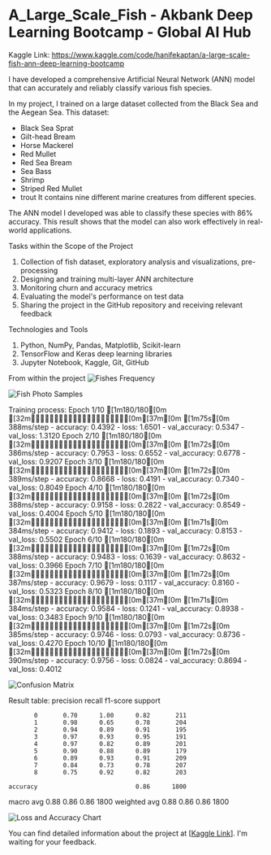 # A_Large_Scale_Fish - Akbank Deep Learning Bootcamp - Global AI Hub
Kaggle Link: https://www.kaggle.com/code/hanifekaptan/a-large-scale-fish-ann-deep-learning-bootcamp

I have developed a comprehensive Artificial Neural Network (ANN) model that can accurately and reliably classify various fish species.

In my project, I trained on a large dataset collected from the Black Sea and the Aegean Sea. This dataset:
* Black Sea Sprat
* Gilt-head Bream
* Horse Mackerel
* Red Mullet
* Red Sea Bream
* Sea Bass
* Shrimp
* Striped Red Mullet
* trout
It contains nine different marine creatures from different species.

The ANN model I developed was able to classify these species with 86% accuracy. This result shows that the model can also work effectively in real-world applications.

Tasks within the Scope of the Project
1. Collection of fish dataset, exploratory analysis and visualizations, pre-processing
2. Designing and training multi-layer ANN architecture
3. Monitoring churn and accuracy metrics
4. Evaluating the model's performance on test data
5. Sharing the project in the GitHub repository and receiving relevant feedback

Technologies and Tools
1. Python, NumPy, Pandas, Matplotlib, Scikit-learn
2. TensorFlow and Keras deep learning libraries
3. Jupyter Notebook, Kaggle, Git, GitHub

From within the project
![Fishes Frequency](https://github.com/user-attachments/assets/fd2b0120-dac2-4dfe-a351-2cf5ded82dd5)

![Fish Photo Samples](https://github.com/user-attachments/assets/eea83954-6dc0-4453-8a39-2f184eb806e8)

Training process:
Epoch 1/10
[1m180/180[0m [32m━━━━━━━━━━━━━━━━━━━━[0m[37m[0m [1m75s[0m 388ms/step - accuracy: 0.4392 - loss: 1.6501 - val_accuracy: 0.5347 - val_loss: 1.3120
Epoch 2/10
[1m180/180[0m [32m━━━━━━━━━━━━━━━━━━━━[0m[37m[0m [1m72s[0m 386ms/step - accuracy: 0.7953 - loss: 0.6552 - val_accuracy: 0.6778 - val_loss: 0.9207
Epoch 3/10
[1m180/180[0m [32m━━━━━━━━━━━━━━━━━━━━[0m[37m[0m [1m72s[0m 389ms/step - accuracy: 0.8668 - loss: 0.4191 - val_accuracy: 0.7340 - val_loss: 0.8049
Epoch 4/10
[1m180/180[0m [32m━━━━━━━━━━━━━━━━━━━━[0m[37m[0m [1m72s[0m 388ms/step - accuracy: 0.9158 - loss: 0.2822 - val_accuracy: 0.8549 - val_loss: 0.4004
Epoch 5/10
[1m180/180[0m [32m━━━━━━━━━━━━━━━━━━━━[0m[37m[0m [1m71s[0m 384ms/step - accuracy: 0.9412 - loss: 0.1893 - val_accuracy: 0.8153 - val_loss: 0.5502
Epoch 6/10
[1m180/180[0m [32m━━━━━━━━━━━━━━━━━━━━[0m[37m[0m [1m72s[0m 388ms/step - accuracy: 0.9483 - loss: 0.1639 - val_accuracy: 0.8632 - val_loss: 0.3966
Epoch 7/10
[1m180/180[0m [32m━━━━━━━━━━━━━━━━━━━━[0m[37m[0m [1m72s[0m 387ms/step - accuracy: 0.9679 - loss: 0.1117 - val_accuracy: 0.8160 - val_loss: 0.5323
Epoch 8/10
[1m180/180[0m [32m━━━━━━━━━━━━━━━━━━━━[0m[37m[0m [1m71s[0m 384ms/step - accuracy: 0.9584 - loss: 0.1241 - val_accuracy: 0.8938 - val_loss: 0.3483
Epoch 9/10
[1m180/180[0m [32m━━━━━━━━━━━━━━━━━━━━[0m[37m[0m [1m72s[0m 385ms/step - accuracy: 0.9746 - loss: 0.0793 - val_accuracy: 0.8736 - val_loss: 0.4270
Epoch 10/10
[1m180/180[0m [32m━━━━━━━━━━━━━━━━━━━━[0m[37m[0m [1m72s[0m 390ms/step - accuracy: 0.9756 - loss: 0.0824 - val_accuracy: 0.8694 - val_loss: 0.4012

![Confusion Matrix](https://github.com/user-attachments/assets/685b2573-3094-4255-a3e6-c0705b113ebc)

Result table:
              precision    recall  f1-score   support

           0       0.70      1.00      0.82       211
           1       0.98      0.65      0.78       204
           2       0.94      0.89      0.91       195
           3       0.97      0.93      0.95       191
           4       0.97      0.82      0.89       201
           5       0.90      0.88      0.89       179
           6       0.89      0.93      0.91       209
           7       0.84      0.73      0.78       207
           8       0.75      0.92      0.82       203

    accuracy                           0.86      1800
   macro avg       0.88      0.86      0.86      1800
weighted avg       0.88      0.86      0.86      1800

![Loss and Accuracy Chart](https://github.com/user-attachments/assets/58d687d1-a6de-4d99-970c-65fcba6d925f)


You can find detailed information about the project at [[Kaggle Link](https://www.kaggle.com/code/hanifekaptan/a-large-scale-fish-ann-deep-learning-bootcamp)]. I'm waiting for your feedback.
